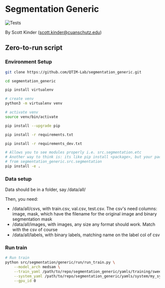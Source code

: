 # Segmentation Generic


![Tests](https://github.com/QTIM-Lab/segmentation_generic/actions/workflows/tests.yaml/badge.svg)

By Scott Kinder (scott.kinder@cuanschutz.edu)

## Zero-to-run script


### Environment Setup

```sh
git clone https://github.com/QTIM-Lab/segmentation_generic.git

cd segmentation_generic

pip install virtualenv

# create venv
python3 -m virtualenv venv

# activate venv
source venv/bin/activate

pip install --upgrade pip

pip install -r requirements.txt

pip install -r requirements_dev.txt

# Allows you to see modules properly i.e. src.segmentation.etc
# Another way to think is: its like pip install <package>, but your package pip install segmentation_generic
# from segmentation_generic.src.segmentation
pip install -e .

```

### Data setup

Data should be in a folder, say /data/all/

Then, you need:
- /data/all/csvs, with train.csv, val.csv, test.csv. The csv's need columns: image, mask, which have the filename for the original image and binary segmentation mask
- /data/all/images, with images, any size any format should work. Match with the csv of course
- /data/all/labels, with binary labels, matching name on the label col of csv

### Run train

```sh
# Run train
python src/segmentation/generic/run/run_train.py \
    --model_arch medsam \
    --train_yaml /path/to/repo/segmentation_generic/yamls/training/sweeps/medsam/miccai_experiments/my_example.yaml \
    --system_yaml /path/to/repo/segmentation_generic/yamls/system/my_system.yaml \
    --gpu_id 0

```